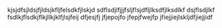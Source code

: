 kjsjdfsjldsjfjldsjkfljfelsdkfjlskjd
sdflsdjlfjjjfsljflsjdfljlksdfjlksdlkf
dsjflsdjlkf
fsdlkjflsdkjflkjllkjklfjlsjfeij
dfjesjfj
jfjepojfo
jfepjfwejfp
jfiejjiejlskljdfjiejjidf
